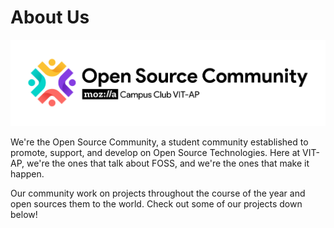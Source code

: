 # About Us

<p>
    <img src="profile/logo.png" />
</p>

We're the Open Source Community, a student community established to promote, support, and develop on Open Source Technologies.
Here at VIT-AP, we're the ones that talk about FOSS, and we're the ones that make it happen.

Our community work on projects throughout the course of the year and open sources them to the world.
Check out some of our projects down below!
